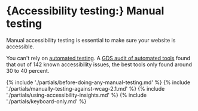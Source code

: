 # {Accessibility testing:} Manual testing

Manual accessibility testing is essential to make sure your website is accessible. 

You can't rely on [automated testing](/tools-and-resources/automated-accessibility-testing). A [GDS audit of automated tools](https://alphagov.github.io/accessibility-tool-audit/) found that out of 142 known accessibility issues, the best tools only found around 30 to 40 percent.

{% include './partials/before-doing-any-manual-testing.md' %}
{% include './partials/manually-testing-against-wcag-2.1.md' %}
{% include './partials/using-accessibility-insights.md' %}
{% include './partials/keyboard-only.md' %}
